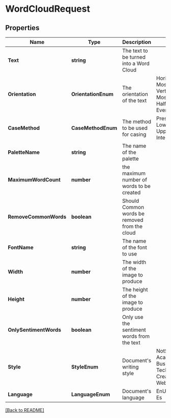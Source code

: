 # WordCloudRequest
## Properties

Name | Type | Description | Notes
------------ | ------------- | ------------- | -------------
**Text** | **string** | The text to be turned into a Word Cloud | 
**Orientation** | **OrientationEnum** | The orientation of the text | Horizontal, MostlyHorizontal, Vertical, MostlyVertical, HalfAndHalf, EveryWhichWay
**CaseMethod** | **CaseMethodEnum** | The method to be used for casing | PreserveCase, Lowercase, Uppercase, IntelligentCase
**PaletteName** | **string** | The name of the palette | 
**MaximumWordCount** | **number** | the maximum number of words to be created | 
**RemoveCommonWords** | **boolean** | Should Common words be removed from the cloud | 
**FontName** | **string** | The name of the font to use | 
**Width** | **number** | The width of the image to produce | 
**Height** | **number** | The height of the image to produce | 
**OnlySentimentWords** | **boolean** | Only use the sentiment words from the text | 
**Style** | **StyleEnum** | Document&#39;s writing style | NotSet, General, Academic, Business, Technical, Creative, Casual, Web
**Language** | **LanguageEnum** | Document&#39;s language | EnUS, EnUK, En, Es 

[[Back to README]](../README.md)

